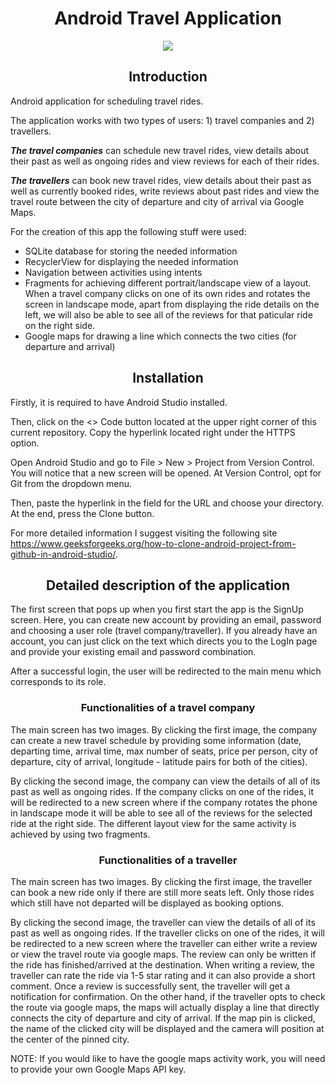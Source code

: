 <h1 align = center>Android Travel Application</h1>
<div align="center"><img src="https://airmaxstienda.es/wp-content/uploads/2023/04/promote-travel-apps.png"></div>

 <b><h2 align = center>Introduction</h2></b>

Android application for scheduling travel rides.

The application works with two types of users: 1) travel companies and 2) travellers. 

<b>*The travel companies*</b> can schedule new travel rides, view details about their past as well as ongoing rides and view reviews for each of their rides.

<b>*The travellers*</b> can book new travel rides, view details about their past as well as currently booked rides, write reviews about past rides and view the travel route between the city of departure and city of arrival via Google Maps.

For the creation of this app the following stuff were used:
- SQLite database for storing the needed information
- RecyclerView for displaying the needed information
- Navigation between activities using intents
- Fragments for achieving different portrait/landscape view of a layout. When a travel company clicks on one of its own rides and rotates the screen in landscape mode, apart from displaying the ride details on the left, we will also be able to see all of the reviews for that paticular ride on the right side.
- Google maps for drawing a line which connects the two cities (for departure and arrival)

<h2 align = center>Installation</h2>

Firstly, it is required to have Android Studio installed.

Then, click on the <> Code button located at the upper right corner of this current repository. Copy the hyperlink located right under the HTTPS option.

Open Android Studio and go to File > New > Project from Version Control. You will notice that a new screen will be opened. At Version Control, opt for Git from the dropdown menu.

Then, paste the hyperlink in the field for the URL and choose your directory. At the end, press the Clone button.

For more detailed information I suggest visiting the following site https://www.geeksforgeeks.org/how-to-clone-android-project-from-github-in-android-studio/.

<h2 align = center>Detailed description of the application</h2>

The first screen that pops up when you first start the app is the SignUp screen. Here, you can create new account by providing an email, password and choosing a user role (travel company/traveller). If you already have an account, you can just click on the text which directs you to the LogIn page and provide your existing email and password combination.

After a successful login, the user will be redirected to the main menu which corresponds to its role. 

<h3 align = center>Functionalities of a travel company</h3>

The main screen has two images. By clicking the first image, the company can create a new travel schedule by providing some information (date, departing time, arrival time, max number of seats, price per person, city of departure, city of arrival, longitude - latitude pairs for both of the cities).

By clicking the second image, the company can view the details of all of its past as well as ongoing rides. If the company clicks on one of the rides, it will be redirected to a new screen where if the company rotates the phone in landscape mode it will be able to see all of the reviews for the selected ride at the right side. The different layout view for the same activity is achieved by using two fragments.

<h3 align = center>Functionalities of a traveller</h3>

The main screen has two images. By clicking the first image, the traveller can book a new ride only if there are still more seats left. Only those rides which still have not departed will be displayed as booking options.

By clicking the second image, the traveller can view the details of all of its past as well as ongoing rides. If the traveller clicks on one of the rides, it will be redirected to a new screen where the traveller can either write a review or view the travel route via google maps. The review can only be written if the ride has finished/arrived at the destination. When writing a review, the traveller can rate the ride via 1-5 star rating and it can also provide a short comment. Once a review is successfully sent, the traveller will get a notification for confirmation. On the other hand, if the traveller opts to check the route via google maps, the maps will actually display a line that directly connects the city of departure and city of arrival. If the map pin is clicked, the name of the clicked city will be displayed and the camera will position at the center of the pinned city. 

NOTE: If you would like to have the google maps activity work, you will need to provide your own Google Maps API key.
